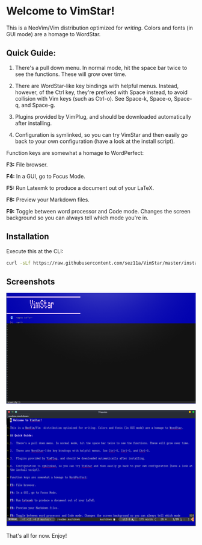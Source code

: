 # Welcome to VimStar! 

This is a NeoVim/Vim  distribution optimized for *writing*. Colors and fonts (in GUI mode) are a homage to WordStar. 

## Quick Guide: 

1.  There's a pull down menu. In normal mode, hit the space bar twice to see the functions. These will grow over time. 

2.  There are WordStar-like key bindings with helpful menus. Instead, however, of the Ctrl key, they're prefixed with Space instead, to avoid collision with Vim keys (such as Ctrl-o). See Space-k, Space-o, Space-q, and Space-g. 

3.  Plugins provided by VimPlug, and should be downloaded automatically after installing. 

4.  Configuration is symlinked, so you can try VimStar and then easily go back to your own configuration (have a look at the install script). 

Function keys are somewhat a homage to WordPerfect: 

**F3:** File browser. 

**F4:** In a GUI, go to Focus Mode. 

**F5:** Run Latexmk to produce a document out of your LaTeX. 

**F8:** Preview your Markdown files. 

**F9:** Toggle between word processor and Code mode. Changes the screen background so you can always tell which mode you're in. 

## Installation

Execute this at the CLI: 

```bash
curl -sLf https://raw.githubusercontent.com/sez11a/VimStar/master/install-vimstar.sh | bash
```

## Screenshots

![VimStar starts with a most recently used files list.](./vimstar-1.png)

![Markdown files are the default format in VimStar.](./vimstar-2.png)

That's all for now. Enjoy!
